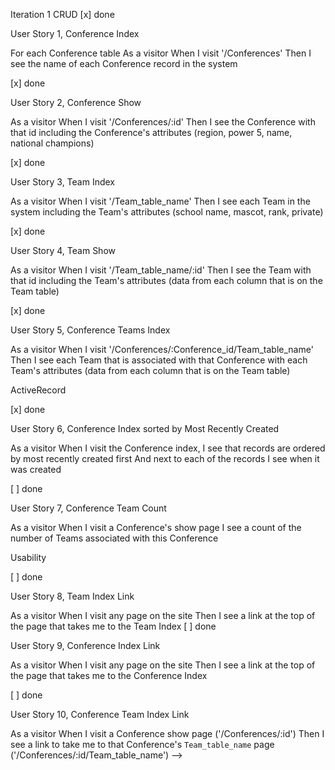 Iteration 1
CRUD
[x] done

User Story 1, Conference Index 

For each Conference table
As a visitor
When I visit '/Conferences'
Then I see the name of each Conference record in the system

[x] done

User Story 2, Conference Show 

As a visitor
When I visit '/Conferences/:id'
Then I see the Conference with that id including the Conference's attributes
(region, power 5, name, national champions)

[x] done

User Story 3, Team Index 

As a visitor
When I visit '/Team_table_name'
Then I see each Team in the system including the Team's attributes
(school name, mascot, rank, private)

[x] done

User Story 4, Team Show 

As a visitor
When I visit '/Team_table_name/:id'
Then I see the Team with that id including the Team's attributes
(data from each column that is on the Team table)

[x] done

User Story 5, Conference Teams Index 

As a visitor
When I visit '/Conferences/:Conference_id/Team_table_name'
Then I see each Team that is associated with that Conference with each Team's attributes
(data from each column that is on the Team table)

ActiveRecord

[x] done

User Story 6, Conference Index sorted by Most Recently Created 

As a visitor
When I visit the Conference index,
I see that records are ordered by most recently created first
And next to each of the records I see when it was created

[ ] done

User Story 7, Conference Team Count

As a visitor
When I visit a Conference's show page
I see a count of the number of Teams associated with this Conference

Usability

[ ] done

User Story 8, Team Index Link

As a visitor
When I visit any page on the site
Then I see a link at the top of the page that takes me to the Team Index
[ ] done

User Story 9, Conference Index Link

As a visitor
When I visit any page on the site
Then I see a link at the top of the page that takes me to the Conference Index

[ ] done

User Story 10, Conference Team Index Link

As a visitor
When I visit a Conference show page ('/Conferences/:id')
Then I see a link to take me to that Conference's `Team_table_name` page ('/Conferences/:id/Team_table_name') -->